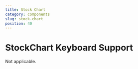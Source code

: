 ```yaml
---
title: Stock Chart
category: components
slug: stock-chart
position: 40
---
```

# StockChart Keyboard Support

Not applicable.
